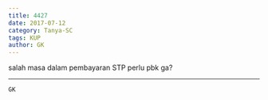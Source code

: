 ```yaml
---
title: 4427
date: 2017-07-12
category: Tanya-SC
tags: KUP
author: GK
---
```


salah masa dalam pembayaran STP perlu pbk ga?

---



`GK`
